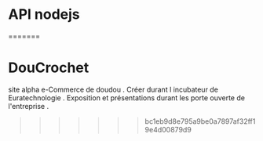 
# API nodejs

=======
# DouCrochet
site alpha e-Commerce de doudou . Créer durant l incubateur de Euratechnologie . Exposition et présentations durant les porte ouverte de l'entreprise . 
>>>>>>> bc1eb9d8e795a9be0a7897af32ff19e4d00879d9
